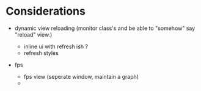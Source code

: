 # Considerations

- dynamic view reloading 
    (monitor class's and be able to "somehow" say "reload" view.)
    - inline ui with refresh ish ?
    - refresh styles
    

- fps    
    - fps view (seperate window, maintain a graph)
    -
